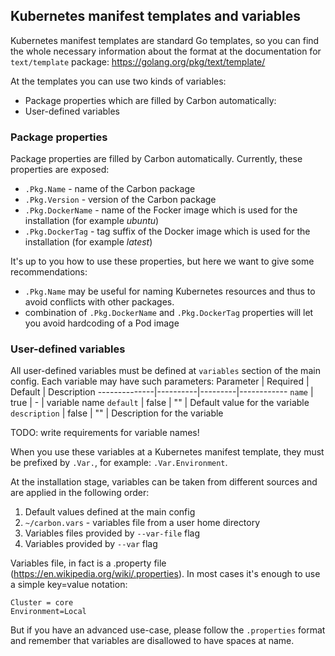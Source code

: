 ## Kubernetes manifest templates and variables
Kubernetes manifest templates are standard Go templates, so you can find the whole necessary information about the format at the documentation for `text/template` package: https://golang.org/pkg/text/template/

At the templates you can use two kinds of variables:
- Package properties which are filled by Carbon automatically:
- User-defined variables

### Package properties
Package properties are filled by Carbon automatically. Currently, these properties are exposed:
- `.Pkg.Name` - name of the Carbon package
- `.Pkg.Version` - version of the Carbon package
- `.Pkg.DockerName` - name of the Focker image which is used for the installation (for example _ubuntu_)
- `.Pkg.DockerTag` - tag suffix of the Docker image which is used for the installation (for example _latest_)

It's up to you how to use these properties, but here we want to give some recommendations:
- `.Pkg.Name` may be useful for naming Kubernetes resources and thus to avoid conflicts with other packages.
- combination of `.Pkg.DockerName` and `.Pkg.DockerTag` properties will let you avoid hardcoding of a Pod image

### User-defined variables
All user-defined variables must be defined at `variables` section of the main config. Each variable may have such parameters:
Parameter     | Required | Default | Description
--------------|----------|---------|------------
`name`        | true     | -       | variable name
`default`     | false    | ""      | Default value for the variable
`description` | false    | ""      | Description for the variable

TODO: write requirements for variable names!

When you use these variables at a Kubernetes manifest template, they must be prefixed by `.Var.`, for example: `.Var.Environment`.

At the installation stage, variables can be taken from different sources and are applied in the following order:
1. Default values defined at the main config
2. `~/carbon.vars` - variables file from a user home directory
3. Variables files provided by `--var-file` flag
4. Variables provided by `--var` flag

Variables file, in fact is a .property file (https://en.wikipedia.org/wiki/.properties). In most cases it's enough to use a simple key=value notation:
```
Cluster = core
Environment=Local
```
But if you have an advanced use-case, please follow the `.properties` format and remember that variables are disallowed to have spaces at name.
